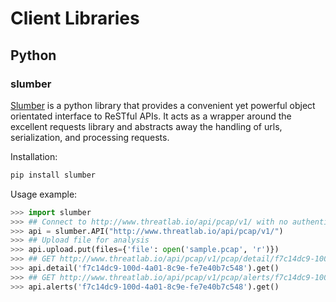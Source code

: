 # Client Libraries

## Python

### slumber

[Slumber](https://github.com/samgiles/slumber) is a python library that provides a convenient yet powerful object orientated interface to ReSTful APIs. It acts as a wrapper around the excellent requests library and abstracts away the handling of urls, serialization, and processing requests.

Installation:

```bash
pip install slumber
```

Usage example:

```python
>>> import slumber
>>> ## Connect to http://www.threatlab.io/api/pcap/v1/ with no authentication
>>> api = slumber.API("http://www.threatlab.io/api/pcap/v1/")
>>> ## Upload file for analysis
>>> api.upload.put(files={'file': open('sample.pcap', 'r')})
>>> ## GET http://www.threatlab.io/api/pcap/v1/pcap/detail/f7c14dc9-100d-4a01-8c9e-fe7e40b7c548
>>> api.detail('f7c14dc9-100d-4a01-8c9e-fe7e40b7c548').get()
>>> ## GET http://www.threatlab.io/api/pcap/v1/pcap/alerts/f7c14dc9-100d-4a01-8c9e-fe7e40b7c548
>>> api.alerts('f7c14dc9-100d-4a01-8c9e-fe7e40b7c548').get()
```
